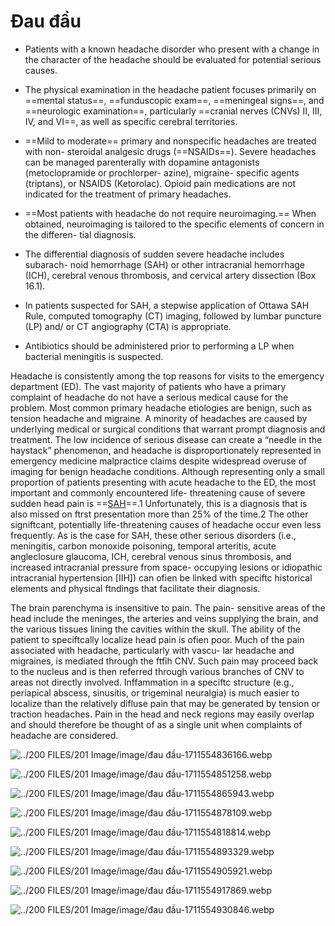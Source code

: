 # Đau đầu  
- Patients with a known headache disorder who present with a change in the character of the headache should be evaluated for potential serious causes.  
- The physical examination in the headache patient focuses primarily on ==mental status==, ==funduscopic exam==, ==meningeal signs==, and ==neurologic examination==, particularly ==cranial nerves (CNVs) II, III, IV, and VI==, as well as specific cerebral territories.   
- ==Mild to moderate== primary and nonspecific headaches are treated with non- steroidal analgesic drugs (==NSAIDs==). Severe headaches can be managed parenterally with dopamine antagonists (metoclopramide or prochlorper- azine), migraine- specific agents (triptans), or NSAIDS (Ketorolac). Opioid pain medications are not indicated for the treatment of primary headaches.  
- ==Most patients with headache do not require neuroimaging.== When obtained, neuroimaging is tailored to the specific elements of concern in the differen- tial diagnosis.  
- The differential diagnosis of sudden severe headache includes subarach- noid hemorrhage (SAH) or other intracranial hemorrhage (ICH), cerebral venous thrombosis, and cervical artery dissection (Box 16.1).  
- In patients suspected for SAH, a stepwise application of Ottawa SAH Rule, computed tomography (CT) imaging, followed by lumbar puncture (LP) and/ or CT angiography (CTA) is appropriate.  
- Antibiotics should be administered prior to performing a LP when bacterial meningitis is suspected.  
  
Headache is consistently among the top reasons for visits to the emergency department (ED). The vast majority of patients who have a primary complaint of headache do not have a serious medical cause for the problem. Most common primary headache etiologies are benign, such as tension headache and migraine. A minority of headaches are caused by underlying medical or surgical conditions that warrant prompt diagnosis and treatment. The low incidence of serious disease can create a “needle in the haystack” phenomenon, and headache is disproportionately represented in emergency medicine malpractice claims despite widespread overuse of imaging for benign headache conditions. Although representing only a small proportion of patients presenting with acute headache to the ED, the most important and commonly encountered life- threatening cause of severe sudden head pain is ==[SAH](SAH.md)==.1 Unfortunately, this is a diagnosis that is also missed on ftrst presentation more than 25% of the time.2 The other signiftcant, potentially life-threatening causes of headache occur even less frequently. As is the case for SAH, these other serious disorders (i.e., meningitis, carbon monoxide poisoning, temporal arteritis, acute angleclosure glaucoma, ICH, cerebral venous sinus thrombosis, and increased intracranial pressure from space- occupying lesions or idiopathic intracranial hypertension [IIH]) can ofien be linked with speciftc historical elements and physical ftndings that facilitate their diagnosis.  
  
The brain parenchyma is insensitive to pain. The pain- sensitive areas of the head include the meninges, the arteries and veins supplying the brain, and the various tissues lining the cavities within the skull. The ability of the patient to speciftcally localize head pain is ofien poor. Much of the pain associated with headache, particularly with vascu- lar headache and migraines, is mediated through the ftfih CNV. Such pain may proceed back to the nucleus and is then referred through various branches of CNV to areas not directly involved. Inffammation in a speciftc structure (e.g., periapical abscess, sinusitis, or trigeminal neuralgia) is much easier to localize than the relatively difluse pain that may be generated by tension or traction headaches. Pain in the head and neck regions may easily overlap and should therefore be thought of as a single unit when complaints of headache are considered.  
  
![../200 FILES/201 Image/image/đau đầu-1711554836166.webp](../200%20FILES/201%20Image/image/%C4%91au%20%C4%91%E1%BA%A7u-1711554836166.webp)  
  
![../200 FILES/201 Image/image/đau đầu-1711554851258.webp](../200%20FILES/201%20Image/image/%C4%91au%20%C4%91%E1%BA%A7u-1711554851258.webp)  
  
![../200 FILES/201 Image/image/đau đầu-1711554865943.webp](../200%20FILES/201%20Image/image/%C4%91au%20%C4%91%E1%BA%A7u-1711554865943.webp)  
  
![../200 FILES/201 Image/image/đau đầu-1711554878109.webp](../200%20FILES/201%20Image/image/%C4%91au%20%C4%91%E1%BA%A7u-1711554878109.webp)  
  
![../200 FILES/201 Image/image/đau đầu-1711554818814.webp](../200%20FILES/201%20Image/image/%C4%91au%20%C4%91%E1%BA%A7u-1711554818814.webp)  
  
![../200 FILES/201 Image/image/đau đầu-1711554893329.webp](../200%20FILES/201%20Image/image/%C4%91au%20%C4%91%E1%BA%A7u-1711554893329.webp)  
  
![../200 FILES/201 Image/image/đau đầu-1711554905921.webp](../200%20FILES/201%20Image/image/%C4%91au%20%C4%91%E1%BA%A7u-1711554905921.webp)  
  
![../200 FILES/201 Image/image/đau đầu-1711554917869.webp](../200%20FILES/201%20Image/image/%C4%91au%20%C4%91%E1%BA%A7u-1711554917869.webp)  
  
![../200 FILES/201 Image/image/đau đầu-1711554930846.webp](../200%20FILES/201%20Image/image/%C4%91au%20%C4%91%E1%BA%A7u-1711554930846.webp)